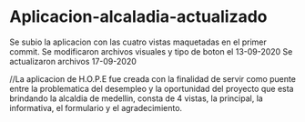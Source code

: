 # Aplicacion-alcaladia-actualizado
Se subio la aplicacion con las cuatro vistas maquetadas en el primer commit.
Se modificaron archivos visuales y tipo de boton el 13-09-2020
Se actualizaron archivos 17-09-2020

//La aplicacion de H.O.P.E fue creada con la finalidad de servir como puente entre la problematica del desempleo y la oportunidad del proyecto que esta brindando la alcaldia de
medellin, consta de 4 vistas, la principal, la informativa, el formulario y el agradecimiento.
